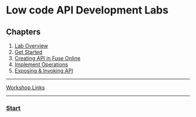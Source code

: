 # Low code API Development Labs  


## Chapters  
1. [Lab Overview](/01%20-%20Lab%20Overview.MD)  
2. [Get Started](/02%20-%20Get%20Started.MD)  
3. [Creating API in Fuse Online](./03%20-%20Creating%20API%20in%20Fuse%20Online.MD)  
4. [Implement Operations](/04%20-%20Implement%20Operations.MD)  
5. [Exposing & Invoking API](/05%20-%20Exposing%20%26%20Invoking%20API.md)  

___
[Workshop Links](/06%20-%20Workshop%20Links.MD) 
___


<p align="center">
  <h3><a href="/01%20-%20Lab%20Overview.MD">Start</a></h3>
</p>
